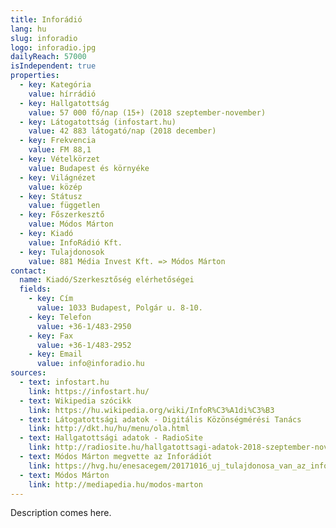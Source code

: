 ```yaml
---
title: Inforádió
lang: hu
slug: inforadio
logo: inforadio.jpg
dailyReach: 57000
isIndependent: true
properties:
  - key: Kategória
    value: hírrádió
  - key: Hallgatottság
    value: 57 000 fő/nap (15+) (2018 szeptember-november) 
  - key: Látogatottság (infostart.hu)
    value: 42 883 látogató/nap (2018 december)
  - key: Frekvencia
    value: FM 88,1
  - key: Vételkörzet
    value: Budapest és környéke
  - key: Világnézet
    value: közép
  - key: Státusz
    value: független
  - key: Főszerkesztő
    value: Módos Márton
  - key: Kiadó
    value: InfoRádió Kft.
  - key: Tulajdonosok
    value: 881 Média Invest Kft. => Módos Márton
contact:
  name: Kiadó/Szerkesztőség elérhetőségei
  fields:
    - key: Cím
      value: 1033 Budapest, Polgár u. 8-10.
    - key: Telefon
      value: +36-1/483-2950
    - key: Fax
      value: +36-1/483-2952
    - key: Email
      value: info@inforadio.hu
sources:
  - text: infostart.hu
    link: https://infostart.hu/
  - text: Wikipedia szócikk
    link: https://hu.wikipedia.org/wiki/InfoR%C3%A1di%C3%B3
  - text: Látogatottsági adatok - Digitális Közönségmérési Tanács
    link: http://dkt.hu/hu/menu/ola.html
  - text: Hallgatottsági adatok - RadioSite
    link: http://radiosite.hu/hallgatottsagi-adatok-2018-szeptember-november/
  - text: Módos Márton megvette az Inforádiót
    link: https://hvg.hu/enesacegem/20171016_uj_tulajdonosa_van_az_inforadionak
  - text: Módos Márton
    link: http://mediapedia.hu/modos-marton
---
```


Description comes here.